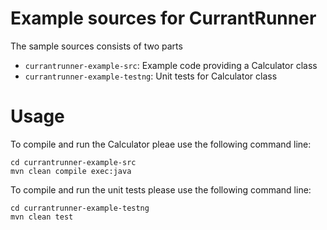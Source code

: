 # Example sources for CurrantRunner

The sample sources consists of two parts

* `currantrunner-example-src`: Example code providing a Calculator class
* `currantrunner-example-testng`: Unit tests for Calculator class


# Usage

To compile and run the Calculator pleae use the following command line:
```shell
cd currantrunner-example-src
mvn clean compile exec:java
```

To compile and run the unit tests please use the following command line:
```shell
cd currantrunner-example-testng
mvn clean test
```
